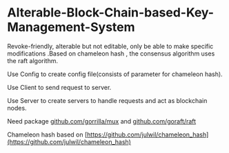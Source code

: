 # Alterable-Block-Chain-based-Key-Management-System
Revoke-friendly, alterable but not editable, only be able to make specific modifications .Based on chameleon hash , the consensus algorithm uses the raft algorithm.

Use Config to create config file(consists of parameter for chameleon hash). 

Use Client to send request to server. 

Use Server to create servers to handle requests and act as blockchain nodes. 

Need package [github.com/gorrilla/mux](github.com/gorrilla/mux) and [github.com/goraft/raft](github.com/goraft/raft)

Chameleon hash based on [https://github.com/julwil/chameleon_hash](https://github.com/julwil/chameleon_hash)
